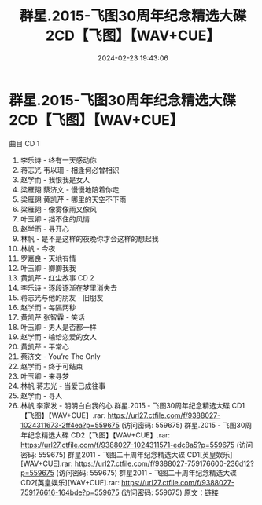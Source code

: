 ﻿---
title: 群星.2015-飞图30周年纪念精选大碟2CD【飞图】【WAV+CUE】
date: 2024-02-23 19:43:06
categories: WAV车载音乐、镜像
tags: 华语中文
---
# 群星.2015-飞图30周年纪念精选大碟2CD【飞图】【WAV+CUE】

曲目
CD 1
01. 李乐诗 - 终有一天感动你
02. 蒋志光 韦以珊 - 相逢何必曾相识
03. 赵学而 - 我恨我是女人
04. 梁雁翎 蔡济文 - 慢慢地陪着你走
05. 梁雁翎 黄凯芹 - 哪里的天空不下雨
06. 梁雁翎 - 像雾像雨又像风
07. 叶玉卿 - 挡不住的风情
08. 赵学而 - 寻开心
09. 林帆 - 是不是这样的夜晚你才会这样的想起我
10. 林帆 - 今夜
11. 罗嘉良 - 天地有情
12. 叶玉卿 - 卿卿我我
13. 黄凯芹 - 红尘故事
CD 2
01. 李乐诗 - 逐段逐渐在梦里消失去
02. 蒋志光与他的朋友 - 旧朋友
03. 赵学而 - 每隔两秒
04. 黄凯芹 张智霖 - 笑话
05. 叶玉卿 - 男人是否都一样
06. 赵学而 - 输给恋爱的女人
07. 黄凯芹 - 平常心
08. 蔡济文 - You’re The Only
09. 赵学而 - 终于可结束
10. 叶玉卿 - 来寻梦
11. 林帆 蒋志光 - 当爱已成往事
12. 赵学而 - 寻人
13. 林帆 李家发 - 明明白白我的心
群星.2015 - 飞图30周年纪念精选大碟 CD1【飞图】【WAV+CUE】.rar: https://url27.ctfile.com/f/9388027-1024311673-2ff4ea?p=559675
(访问密码: 559675)
群星.2015 - 飞图30周年纪念精选大碟 CD2【飞图】【WAV+CUE】.rar: https://url27.ctfile.com/f/9388027-1024311571-edc8a5?p=559675
(访问密码: 559675)
群星2011 - 飞图二十周年纪念精选大碟 CD1[英皇娱乐][WAV+CUE].rar: https://url27.ctfile.com/f/9388027-759176600-236d12?p=559675
(访问密码: 559675)
群星2011 - 飞图二十周年纪念精选大碟 CD2[英皇娱乐][WAV+CUE].rar: https://url27.ctfile.com/f/9388027-759176616-164bde?p=559675
(访问密码: 559675)
原文：[链接](https://blog.sina.com.cn/s/blog_1647c7e76010314hl.html)